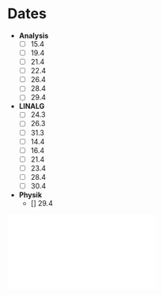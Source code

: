 
# Dates
- **Analysis**
    - [ ] 15.4
    - [ ] 19.4
    - [ ] 21.4
    - [ ] 22.4
    - [ ] 26.4
    - [ ] 28.4
    - [ ] 29.4
- **LINALG**
	- [ ] 24.3
	- [ ] 26.3
	- [ ] 31.3
	- [ ] 14.4
	- [ ] 16.4
	- [ ] 21.4
	- [ ] 23.4
	- [ ] 28.4
	- [ ] 30.4
- **Physik**
	- [] 29.4


![test](./s1.pdf)

